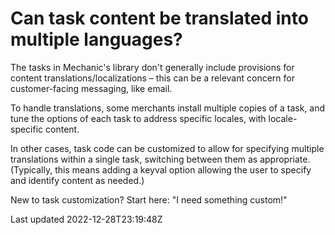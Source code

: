 # Can task content be translated into multiple languages?

The tasks in Mechanic's library don't generally include provisions for content translations/localizations – this can be a relevant concern for customer-facing messaging, like email.

To handle translations, some merchants install multiple copies of a task, and tune the options of each task to address specific locales, with locale-specific content.

In other cases, task code can be customized to allow for specifying multiple translations within a single task, switching between them as appropriate. (Typically, this means adding a keyval option allowing the user to specify and identify content as needed.)

New to task customization? Start here: "I need something custom!"

Last updated 2022-12-28T23:19:48Z